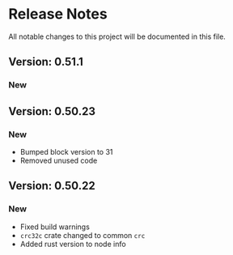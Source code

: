 # Release Notes

All notable changes to this project will be documented in this file.

## Version: 0.51.1

### New


## Version: 0.50.23

### New

- Bumped block version to 31
- Removed unused code

## Version: 0.50.22

### New

- Fixed build warnings
- `crc32c` crate changed to common `crc`
- Added rust version to node info

